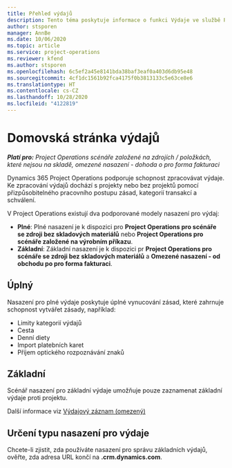 ```yaml
---
title: Přehled výdajů
description: Tento téma poskytuje informace o funkci Výdaje ve službě Project Operations.
author: stsporen
manager: AnnBe
ms.date: 10/06/2020
ms.topic: article
ms.service: project-operations
ms.reviewer: kfend
ms.author: stsporen
ms.openlocfilehash: 6c5ef2a45e8141bda38baf3eaf0a403d6db95e48
ms.sourcegitcommit: 4cf1dc1561b92fca4175f0b3813133c5e63ce8e6
ms.translationtype: HT
ms.contentlocale: cs-CZ
ms.lasthandoff: 10/28/2020
ms.locfileid: "4122819"
---
```

# <a name="expense-home-page"></a>Domovská stránka výdajů

_**Platí pro:** Project Operations scénáře založené na zdrojích / položkách, které nejsou na skladě, omezené nasazení - dohoda o pro forma fakturaci_


Dynamics 365 Project Operations podporuje schopnost zpracovávat výdaje. Ke zpracování výdajů dochází s projekty nebo bez projektů pomocí přizpůsobitelného pracovního postupu zásad, kategorií transakcí a schválení.

V Project Operations existují dva podporované modely nasazení pro výdaj: 

- **Plné**: Plné nasazení je k dispozici pro **Project Operations pro scénáře se zdroji bez skladových materiálů** nebo **Project Operations pro scénáře založené na výrobním příkazu**.
- **Základní**: Základní nasazení je k dispozici pr **Project Operations pro scénáře se zdroji bez skladových materiálů** a **Omezené nasazení - od obchodu po pro forma fakturaci**.

## <a name="full"></a>Úplný 
Nasazení pro plné výdaje poskytuje úplné vynucování zásad, které zahrnuje schopnost vytvářet zásady, například:

  - Limity kategorií výdajů
  - Cesta
  - Denní diety
  - Import platebních karet
  - Příjem optického rozpoznávání znaků

## <a name="basic"></a>Základní 
Scénář nasazení pro základní výdaje umožňuje pouze zaznamenat základní výdaje proti projektu. 

Další informace viz [Výdajový záznam (omezený)](basic-expense.md)

## <a name="determine-your-expense-deployment"></a>Určení typu nasazení pro výdaje
Chcete-li zjistit, zda používáte nasazení pro správu základních výdajů, ověřte, zda adresa URL končí na **.crm.dynamics.com**. 
